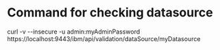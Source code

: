 # Command for checking datasource

curl -v --insecure -u admin:myAdminPassword https://localhost:9443/ibm/api/validation/dataSource/myDatasource
